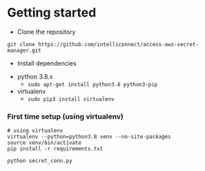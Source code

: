 # Getting started
- Clone the repository
```
git clone https://github.com/intelliconnect/access-aws-secret-manager.git
```
- Install dependencies
* python 3.8.x
    * `sudo apt-get install python3.8 python3-pip`
* virtualenv
    * `sudo pip3 install virtualenv`

### First time setup (using virtualenv)
```
# using virtualenv
virtualenv --python=python3.8 venv --no-site-packages
source venv/bin/activate
pip install -r requirements.txt

python secret_conn.py
